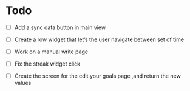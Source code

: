 # Todo

- [ ] Add a sync data button in main view
- [ ] Create a row widget that let’s the user navigate between set of time 
- [ ] Work on a manual write page
- [ ] Fix the streak widget click
- [ ] Create the screen for the edit your goals page ,and return the new values


